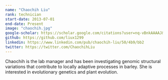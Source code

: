 ```yaml
---
name: "Chaochih Liu"
rank: technician
start-date: 2013-07-01
end-date: Present
image: "chaochih.jpg"
google-scholar: https://scholar.google.com/citations?user=nq-vBnkAAAAJ&hl=en&oi=ao
github: https://github.com/liux1299
linkedin: https://www.linkedin.com/pub/chaochih-liu/50/4b9/bb2
twitter: https://twitter.com/ChaochihLiu
---
```


Chaochih is the lab manager and has been investigating genomic structural variations that contribute to locally adaptive processes in barley. She is interested in evolutionary genetics and plant evolution.